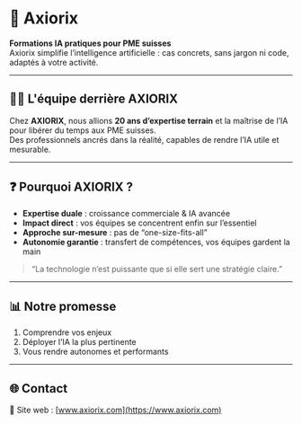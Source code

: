 # 💎 Axiorix

**Formations IA pratiques pour PME suisses**  
Axiorix simplifie l’intelligence artificielle : cas concrets, sans jargon ni code, adaptés à votre activité.

---

## 🧑‍💼 L'équipe derrière AXIORIX
Chez **AXIORIX**, nous allions **20 ans d’expertise terrain** et la maîtrise de l’IA pour libérer du temps aux PME suisses.  
Des professionnels ancrés dans la réalité, capables de rendre l’IA utile et mesurable.

---

## ❓ Pourquoi AXIORIX ?
- **Expertise duale** : croissance commerciale & IA avancée  
- **Impact direct** : vos équipes se concentrent enfin sur l’essentiel  
- **Approche sur-mesure** : pas de “one-size-fits-all”  
- **Autonomie garantie** : transfert de compétences, vos équipes gardent la main  

> “La technologie n’est puissante que si elle sert une stratégie claire.”

---

## 📊 Notre promesse
1. Comprendre vos enjeux  
2. Déployer l’IA la plus pertinente  
3. Vous rendre autonomes et performants  

---

## 🌐 Contact
🔗 Site web : [www.axiorix.com](https://www.axiorix.com)  

